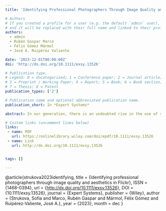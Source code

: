 ```yaml
---
title: 'Identifying Professional Photographers Through Image Quality and Aesthetics in Flickr'

# Authors
# If you created a profile for a user (e.g. the default `admin` user), write the username (folder name) here
# and it will be replaced with their full name and linked to their profile.
authors:
  - admin
  - Rubén Gaspar Marco
  - Félix Gómez Mármol
  - José A. Ruipérez Valiente

date: '2023-12-01T00:00:00Z'
doi: 'http://dx.doi.org/10.1111/exsy.13526'

# Publication type.
# Legend: 0 = Uncategorized; 1 = Conference paper; 2 = Journal article;
# 3 = Preprint / Working Paper; 4 = Report; 5 = Book; 6 = Book section;
# 7 = Thesis; 8 = Patent
publication_types: ['2']

# Publication name and optional abbreviated publication name.
publication_short: In *Expert Systems*

abstract: In our generation, there is an undoubted rise in the use of social media and specifically photo and video sharing platforms. These sites have proved their ability to yield rich data sets through the users’ interaction which can be used to perform a data-driven evaluation of capabilities. Nevertheless, this study reveals the lack of suitable data sets in photo and video sharing platforms and evaluation processes across them. In this way, our first contribution is the creation of one of the largest labelled data sets in Flickr with the multimodal data which has been open sourced as part of this contribution. It incorporates multimodal data, combining information from various sources such as user profiles, photo metadata, and crowdsourced features. Predicated on these data, we explored machine learning models and concluded that it is feasible to properly predict whether a user is a professional photographer or not based on self-reported occupation labels and several feature representations out of the user, photo and crowdsourced sets. We also examined the relationship between the aesthetics and technical quality of a picture and the social activity of that picture. Finally, we depicted which characteristics differentiate professional photographers from non-professionals. As far as we know, the results presented in this work represent an important novelty for identifying expertise in the domain of photography, which researchers from various domains can utilise for related applications.

# Custom links (uncomment lines below)
links:
 - name: PDF
   url: https://onlinelibrary.wiley.com/doi/epdf/10.1111/exsy.13526
 - name: Link
   url: http://dx.doi.org/10.1111/exsy.13526


tags: []

---
```



@article{strukova2023identifying,
  title = {Identifying professional photographers through image quality and aesthetics in Flickr},
  ISSN = {1468-0394},
  url = {http://dx.doi.org/10.1111/exsy.13526},
  DOI = {10.1111/exsy.13526},
  journal = {Expert Systems},
  publisher = {Wiley},
  author = {Strukova,  Sofia and Marco,  Rubén Gaspar and Mármol,  Félix Gómez and Ruipérez‐Valiente,  José A.},
  year = {2023},
  month = dec 
}